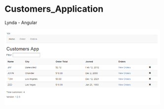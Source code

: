 # Customers_Application
Lynda - Angular

<img src='https://github.com/kosomi/Customers_Application/blob/master/e.png'>
